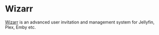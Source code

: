 # Wizarr

[Wizarr](https://github.com/wizarrrr/wizarr) is an advanced user invitation and management system for Jellyfin, Plex, Emby etc.
